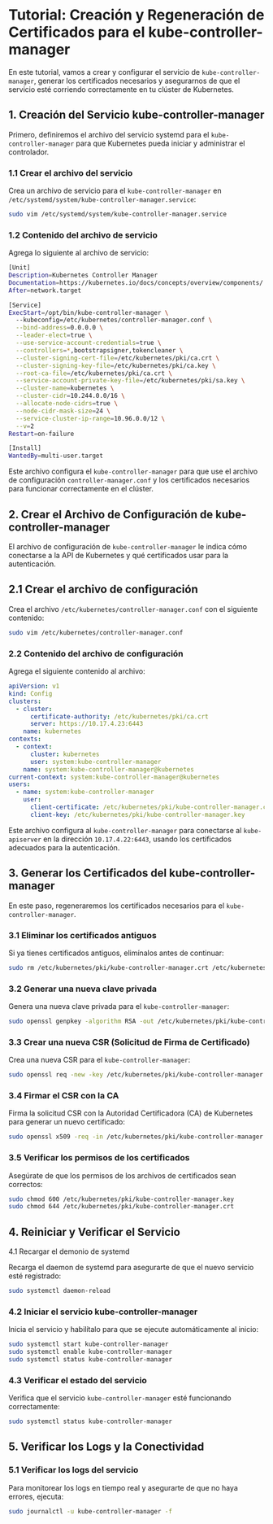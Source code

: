 # Tutorial: Creación y Regeneración de Certificados para el kube-controller-manager

En este tutorial, vamos a crear y configurar el servicio de `kube-controller-manager`, generar los certificados necesarios y asegurarnos de que el servicio esté corriendo correctamente en tu clúster de Kubernetes.

## 1. Creación del Servicio kube-controller-manager

Primero, definiremos el archivo del servicio systemd para el `kube-controller-manager` para que Kubernetes pueda iniciar y administrar el controlador.

### 1.1 Crear el archivo del servicio

Crea un archivo de servicio para el `kube-controller-manager` en `/etc/systemd/system/kube-controller-manager.service`:

```bash
sudo vim /etc/systemd/system/kube-controller-manager.service
```

### 1.2 Contenido del archivo de servicio

Agrega lo siguiente al archivo de servicio:

```bash
[Unit]
Description=Kubernetes Controller Manager
Documentation=https://kubernetes.io/docs/concepts/overview/components/
After=network.target

[Service]
ExecStart=/opt/bin/kube-controller-manager \
  --kubeconfig=/etc/kubernetes/controller-manager.conf \
  --bind-address=0.0.0.0 \
  --leader-elect=true \
  --use-service-account-credentials=true \
  --controllers=*,bootstrapsigner,tokencleaner \
  --cluster-signing-cert-file=/etc/kubernetes/pki/ca.crt \
  --cluster-signing-key-file=/etc/kubernetes/pki/ca.key \
  --root-ca-file=/etc/kubernetes/pki/ca.crt \
  --service-account-private-key-file=/etc/kubernetes/pki/sa.key \
  --cluster-name=kubernetes \
  --cluster-cidr=10.244.0.0/16 \
  --allocate-node-cidrs=true \
  --node-cidr-mask-size=24 \
  --service-cluster-ip-range=10.96.0.0/12 \
  --v=2
Restart=on-failure

[Install]
WantedBy=multi-user.target
```

Este archivo configura el `kube-controller-manager` para que use el archivo de configuración `controller-manager.conf` y los certificados necesarios para funcionar correctamente en el clúster.

## 2. Crear el Archivo de Configuración de kube-controller-manager

El archivo de configuración de `kube-controller-manager` le indica cómo conectarse a la API de Kubernetes y qué certificados usar para la autenticación.

## 2.1 Crear el archivo de configuración

Crea el archivo `/etc/kubernetes/controller-manager.conf` con el siguiente contenido:

```bash
sudo vim /etc/kubernetes/controller-manager.conf
```

### 2.2 Contenido del archivo de configuración

Agrega el siguiente contenido al archivo:

```yaml
apiVersion: v1
kind: Config
clusters:
  - cluster:
      certificate-authority: /etc/kubernetes/pki/ca.crt
      server: https://10.17.4.23:6443
    name: kubernetes
contexts:
  - context:
      cluster: kubernetes
      user: system:kube-controller-manager
    name: system:kube-controller-manager@kubernetes
current-context: system:kube-controller-manager@kubernetes
users:
  - name: system:kube-controller-manager
    user:
      client-certificate: /etc/kubernetes/pki/kube-controller-manager.crt
      client-key: /etc/kubernetes/pki/kube-controller-manager.key
```

Este archivo configura al `kube-controller-manager` para conectarse al `kube-apiserver` en la dirección `10.17.4.22:6443`, usando los certificados adecuados para la autenticación.

## 3. Generar los Certificados del kube-controller-manager

En este paso, regeneraremos los certificados necesarios para el `kube-controller-manager`.

### 3.1 Eliminar los certificados antiguos

Si ya tienes certificados antiguos, elimínalos antes de continuar:


```bash
sudo rm /etc/kubernetes/pki/kube-controller-manager.crt /etc/kubernetes/pki/kube-controller-manager.key /etc/kubernetes/pki/kube-controller-manager.csr
````

### 3.2 Generar una nueva clave privada

Genera una nueva clave privada para el `kube-controller-manager`:

```bash
sudo openssl genpkey -algorithm RSA -out /etc/kubernetes/pki/kube-controller-manager.key -pkeyopt rsa_keygen_bits:2048
```

### 3.3 Crear una nueva CSR (Solicitud de Firma de Certificado)

Crea una nueva CSR para el `kube-controller-manager`:

```bash
sudo openssl req -new -key /etc/kubernetes/pki/kube-controller-manager.key -subj "/CN=system:kube-controller-manager" -out /etc/kubernetes/pki/kube-controller-manager.csr
```

### 3.4 Firmar el CSR con la CA

Firma la solicitud CSR con la Autoridad Certificadora (CA) de Kubernetes para generar un nuevo certificado:

```bash
sudo openssl x509 -req -in /etc/kubernetes/pki/kube-controller-manager.csr -CA /etc/kubernetes/pki/ca.crt -CAkey /etc/kubernetes/pki/ca.key -CAcreateserial -out /etc/kubernetes/pki/kube-controller-manager.crt -days 365
```

### 3.5 Verificar los permisos de los certificados

Asegúrate de que los permisos de los archivos de certificados sean correctos:

```bash
sudo chmod 600 /etc/kubernetes/pki/kube-controller-manager.key
sudo chmod 644 /etc/kubernetes/pki/kube-controller-manager.crt
```

## 4. Reiniciar y Verificar el Servicio

4.1 Recargar el demonio de systemd

Recarga el daemon de systemd para asegurarte de que el nuevo servicio esté registrado:

```bash
sudo systemctl daemon-reload
```

### 4.2 Iniciar el servicio kube-controller-manager

Inicia el servicio y habilítalo para que se ejecute automáticamente al inicio:

```bash
sudo systemctl start kube-controller-manager
sudo systemctl enable kube-controller-manager
sudo systemctl status kube-controller-manager

```

### 4.3 Verificar el estado del servicio

Verifica que el servicio `kube-controller-manager` esté funcionando correctamente:

```bash
sudo systemctl status kube-controller-manager
```

## 5. Verificar los Logs y la Conectividad

### 5.1 Verificar los logs del servicio

Para monitorear los logs en tiempo real y asegurarte de que no haya errores, ejecuta:

```bash
sudo journalctl -u kube-controller-manager -f
```
